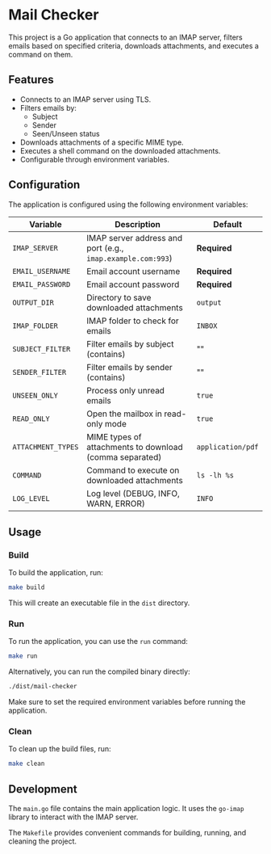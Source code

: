 # Mail Checker

This project is a Go application that connects to an IMAP server, filters emails based on specified criteria, downloads attachments, and executes a command on them.

## Features

- Connects to an IMAP server using TLS.
- Filters emails by:
  - Subject
  - Sender
  - Seen/Unseen status
- Downloads attachments of a specific MIME type.
- Executes a shell command on the downloaded attachments.
- Configurable through environment variables.

## Configuration

The application is configured using the following environment variables:

| Variable          | Description                                     | Default           |
|-------------------|-------------------------------------------------|-------------------|
| `IMAP_SERVER`     | IMAP server address and port (e.g., `imap.example.com:993`) | **Required** |
| `EMAIL_USERNAME`  | Email account username                          | **Required**      |
| `EMAIL_PASSWORD`  | Email account password                          | **Required**      |
| `OUTPUT_DIR`      | Directory to save downloaded attachments        | `output`          |
| `IMAP_FOLDER`     | IMAP folder to check for emails                 | `INBOX`           |
| `SUBJECT_FILTER`  | Filter emails by subject (contains)             | ""                |
| `SENDER_FILTER`   | Filter emails by sender (contains)              | ""                |
| `UNSEEN_ONLY`     | Process only unread emails                      | `true`            |
| `READ_ONLY`       | Open the mailbox in read-only mode              | `true`            |
| `ATTACHMENT_TYPES` | MIME types of attachments to download (comma separated) | `application/pdf` |
| `COMMAND`         | Command to execute on downloaded attachments    | `ls -lh %s`       |
| `LOG_LEVEL`       | Log level (DEBUG, INFO, WARN, ERROR)            | `INFO`            |

## Usage

### Build

To build the application, run:

```sh
make build
```

This will create an executable file in the `dist` directory.

### Run

To run the application, you can use the `run` command:

```sh
make run
```

Alternatively, you can run the compiled binary directly:

```sh
./dist/mail-checker
```

Make sure to set the required environment variables before running the application.

### Clean

To clean up the build files, run:

```sh
make clean
```

## Development

The `main.go` file contains the main application logic. It uses the `go-imap` library to interact with the IMAP server.

The `Makefile` provides convenient commands for building, running, and cleaning the project.
